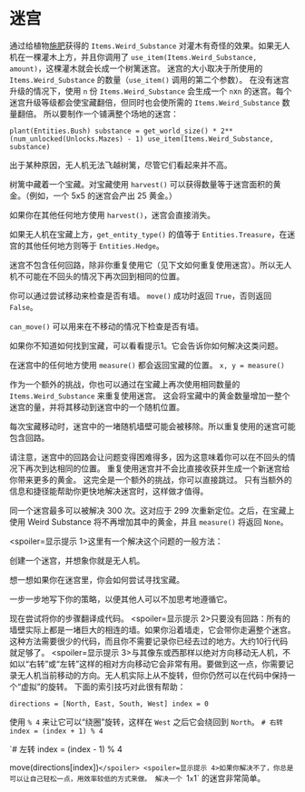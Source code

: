 # 迷宫
通过给植物[施肥](docs/unlocks/fertilizer.md)获得的 `Items.Weird_Substance` 对灌木有奇怪的效果。如果无人机在一棵灌木上方，并且你调用了 `use_item(Items.Weird_Substance, amount)`，这棵灌木就会长成一个树篱迷宫。
迷宫的大小取决于所使用的 `Items.Weird_Substance` 的数量（`use_item()` 调用的第二个参数）。
在没有迷宫升级的情况下，使用 `n` 份 `Items.Weird_Substance` 会生成一个 `n`x`n` 的迷宫。每个迷宫升级等级都会使宝藏翻倍，但同时也会使所需的 `Items.Weird_Substance` 数量翻倍。
所以要制作一个铺满整个场地的迷宫：

`plant(Entities.Bush)
substance = get_world_size() * 2**(num_unlocked(Unlocks.Mazes) - 1)
use_item(Items.Weird_Substance, substance)`


出于某种原因，无人机无法飞越树篱，尽管它们看起来并不高。

树篱中藏着一个宝藏。对宝藏使用 `harvest()` 可以获得数量等于迷宫面积的黄金。（例如，一个 5x5 的迷宫会产出 25 黄金。）

如果你在其他任何地方使用 `harvest()`，迷宫会直接消失。

如果无人机在宝藏上方，`get_entity_type()` 的值等于 `Entities.Treasure`，在迷宫的其他任何地方则等于 `Entities.Hedge`。

迷宫不包含任何回路，除非你重复使用它（见下文如何重复使用迷宫）。所以无人机不可能在不回头的情况下再次回到相同的位置。

你可以通过尝试移动来检查是否有墙。 
`move()` 成功时返回 `True`，否则返回 `False`。

`can_move()` 可以用来在不移动的情况下检查是否有墙。

如果你不知道如何找到宝藏，可以看看提示1。它会告诉你如何解决这类问题。

在迷宫中的任何地方使用 `measure()` 都会返回宝藏的位置。
`x, y = measure()`

作为一个额外的挑战，你也可以通过在宝藏上再次使用相同数量的 `Items.Weird_Substance` 来重复使用迷宫。
这会将宝藏中的黄金数量增加一整个迷宫的量，并将其移动到迷宫中的一个随机位置。

每次宝藏移动时，迷宫中的一堵随机墙壁可能会被移除。所以重复使用的迷宫可能包含回路。

请注意，迷宫中的回路会让问题变得困难得多，因为这意味着你可以在不回头的情况下再次到达相同的位置。
重复使用迷宫并不会比直接收获并生成一个新迷宫给你带来更多的黄金。
这完全是一个额外的挑战，你可以直接跳过。
只有当额外的信息和捷径能帮助你更快地解决迷宫时，这样做才值得。

同一个迷宫最多可以被解决 300 次。这对应于 299 次重新定位。之后，在宝藏上使用 Weird Substance 将不再增加其中的黄金，并且 `measure()` 将返回 `None`。

<spoiler=显示提示 1>这里有一个解决这个问题的一般方法：

创建一个迷宫，并想象你就是无人机。

想一想如果你在迷宫里，你会如何尝试寻找宝藏。

一步一步地写下你的策略，以便其他人可以不加思考地遵循它。

现在尝试将你的步骤翻译成代码。
</spoiler>
<spoiler=显示提示 2>只要没有回路：所有的墙壁实际上都是一堵巨大的相连的墙。如果你沿着墙走，它会带你走遍整个迷宫。
这种方法需要很少的代码，而且你不需要记录你已经去过的地方。大约10行代码就足够了。</spoiler>
<spoiler=显示提示 3>与其像东或西那样以绝对方向移动无人机，不如以“右转”或“左转”这样的相对方向移动它会非常有用。要做到这一点，你需要记录无人机当前移动的方向。无人机实际上从不旋转，但你仍然可以在代码中保持一个“虚拟”的旋转。
下面的索引技巧对此很有帮助：

`directions = [North, East, South, West]
index = 0`

使用 `% 4` 来让它可以“绕圈”旋转，这样在 `West` 之后它会绕回到 `North`。
`# 右转
index = (index + 1) % 4`

`# 左转
index = (index - 1) % 4

move(directions[index])`</spoiler>
<spoiler=显示提示 4>如果你解决不了，你总是可以让自己轻松一点，用效率较低的方式来做。
解决一个 `1`x`1` 的迷宫非常简单。</spoiler>